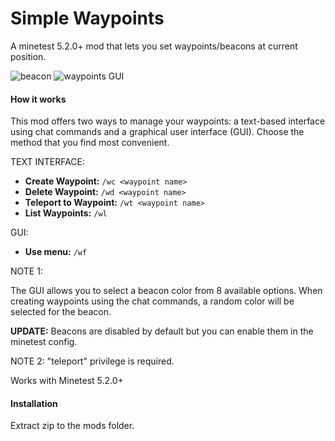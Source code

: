 # Simple Waypoints

A minetest 5.2.0+ mod that lets you set waypoints/beacons at current position.

![beacon](img/screenie1.png) ![waypoints GUI](img/screenie2.png)

#### How it works
This mod offers two ways to manage your waypoints: a text-based interface using chat commands and a graphical user interface (GUI). Choose the method that you find most convenient.


TEXT INTERFACE:

- **Create Waypoint:** `/wc <waypoint name>`
- **Delete Waypoint:** `/wd <waypoint name>`
- **Teleport to Waypoint:** `/wt <waypoint name>`
- **List Waypoints:** `/wl`

GUI:
- **Use menu:** `/wf`

NOTE 1:

The GUI allows you to select a beacon color from 8 available options. When creating waypoints using the chat commands, a random color will be selected for the beacon.

**UPDATE:** Beacons are disabled by default but you can enable them in the minetest config.

NOTE 2: "teleport" privilege is required.

Works with Minetest 5.2.0+

#### Installation

Extract zip to the mods folder.
